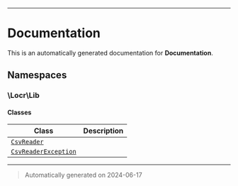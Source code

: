 
***

# Documentation



This is an automatically generated documentation for **Documentation**.


## Namespaces


### \Locr\Lib

#### Classes

| Class | Description |
|-------|-------------|
| [`CsvReader`](./classes/Locr/Lib/CsvReader.md) | |
| [`CsvReaderException`](./classes/Locr/Lib/CsvReaderException.md) | |




***
> Automatically generated on 2024-06-17
